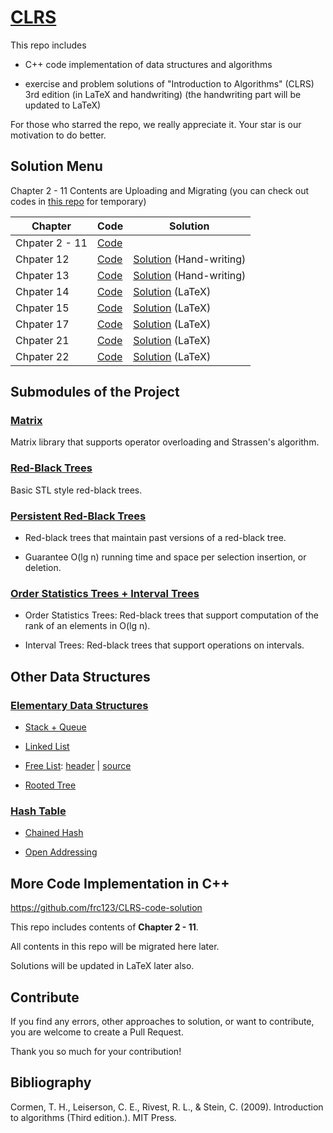 # [CLRS](https://github.com/frc123/CLRS)

This repo includes 

- C++ code implementation of data structures and algorithms

- exercise and problem solutions of "Introduction to Algorithms" (CLRS) 3rd edition 
(in LaTeX and handwriting)
(the handwriting part will be updated to LaTeX)

For those who starred the repo, we really appreciate it.
Your star is our motivation to do better.

## Solution Menu

Chapter 2 - 11 Contents are Uploading and Migrating
(you can check out codes in [this repo](https://github.com/frc123/CLRS-code-solution) for temporary)

| Chapter | Code | Solution |
| --- | --- | --- |
| Chpater 2 - 11 | [Code](https://github.com/frc123/CLRS-code-solution) | |
| Chpater 12 | [Code](https://github.com/frc123/CLRS/tree/master/ch12/code) |[Solution](https://github.com/frc123/CLRS/tree/master/ch12/solution) (Hand-writing)
| Chpater 13 | [Code](https://github.com/frc123/CLRS/tree/master/ch13/code) | [Solution](https://github.com/frc123/CLRS/tree/master/ch13/solution) (Hand-writing)
| Chpater 14 | [Code](https://github.com/frc123/CLRS/tree/master/ch14/code) | [Solution](https://github.com/frc123/CLRS/blob/master/ch14/solution/ch14.pdf) (LaTeX)
| Chpater 15 | [Code](https://github.com/frc123/CLRS/tree/master/ch15/code) | [Solution](https://github.com/frc123/CLRS/blob/master/ch15/solution/ch15.pdf) (LaTeX)
| Chpater 17 | [Code](https://github.com/frc123/CLRS/tree/master/ch17/code) | [Solution](https://github.com/frc123/CLRS/blob/master/ch17/solution/ch17.pdf) (LaTeX)
| Chpater 21 | [Code](https://github.com/frc123/CLRS/tree/master/ch21/code) | [Solution](https://github.com/frc123/CLRS/blob/master/ch21/solution/ch21.pdf) (LaTeX)
| Chpater 22 | [Code](https://github.com/frc123/CLRS/tree/master/ch22/code) | [Solution](https://github.com/frc123/CLRS/blob/master/ch22/solution/ch22.pdf) (LaTeX)

## Submodules of the Project

### [Matrix](https://github.com/frc123/matrix)

Matrix library that supports operator overloading and Strassen's algorithm.

### [Red-Black Trees](https://github.com/frc123/red-black-tree)

Basic STL style red-black trees.

### [Persistent Red-Black Trees](https://github.com/frc123/persistent-red-black-tree)

- Red-black trees
that maintain past versions of a red-black tree.

- Guarantee O(lg n) running time and space
per selection insertion, or deletion.

### [Order Statistics Trees + Interval Trees](https://github.com/frc123/augment-red-black-tree)

- Order Statistics Trees: Red-black trees
that support computation of the rank of an elements in O(lg n).

- Interval Trees: Red-black trees
that support operations on intervals.

## Other Data Structures

### [Elementary Data Structures](https://github.com/frc123/CLRS-code-solution/tree/master/src/ch10)

- [Stack + Queue](https://github.com/frc123/CLRS-code-solution/blob/master/src/ch10/stack_queue.h)

- [Linked List](https://github.com/frc123/CLRS-code-solution/blob/master/src/ch10/linked_list.h)

- [Free List](https://github.com/frc123/CLRS-code-solution/blob/master/src/ch10/pointer_object.cpp): 
[header](https://github.com/frc123/CLRS-code-solution/blob/master/src/ch10/pointer_object.h)
|
[source](https://github.com/frc123/CLRS-code-solution/blob/master/src/ch10/pointer_object.cpp)

- [Rooted Tree](https://github.com/frc123/CLRS-code-solution/blob/master/src/ch10/rooted_tree.h)

### [Hash Table](https://github.com/frc123/CLRS-code-solution/tree/master/src/ch11)

- [Chained Hash](https://github.com/frc123/CLRS-code-solution/blob/master/src/ch11/chained_hash.hpp)

- [Open Addressing](https://github.com/frc123/CLRS-code-solution/blob/master/src/ch11/open_addressing.hpp)

## More Code Implementation in C++

https://github.com/frc123/CLRS-code-solution

This repo includes contents of **Chapter 2 - 11**.

All contents in this repo will be migrated here later.

Solutions will be updated in LaTeX later also.

## Contribute

If you find any errors, other approaches to solution, 
or want to contribute,
you are welcome to create a Pull Request.

Thank you so much for your contribution!

## Bibliography

Cormen, T. H., Leiserson, C. E., Rivest, R. L., & Stein, C. (2009). Introduction to algorithms  (Third edition.). MIT Press.
